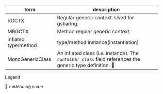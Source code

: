 term | description
--- | ---
RGCTX | Regular generic context. Used for gsharing.
MRGCTX | Method regular generic context.
inflated type/method | type/method instance(instantiation)
MonoGenericClass | An inflated class (i.e. instance). The `container_class` field references the generic type definition. 🤦

Legend

🤦 misleading name
